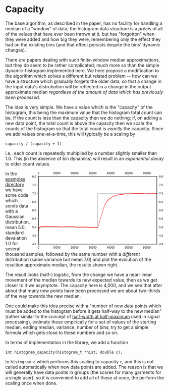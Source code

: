 Capacity
========

The base algorithm, as described in the paper, has no facility
for handling a median of a "window" of data; the histogram data
structure is a _précis_ of all of the values that have ever been
thrown at it, but has "forgotton" when they were added and how
big they were, remembering only the effect they had on the existing
bins (and that effect persists despite the bins' dynamic changes).

There _are_ papers dealing with such finite-window median
approximations, but they do seem to be rather complicated; much
more so than the simple dynamic-histogram implemented here. We
here propose a modification to the algorithm which solves a
different but related problem -- how can we have a structure which
gradually forgets the older data, so that a change in the input
data's distrubution will be reflected in a change in the output
approximate median _regardless of the amount of data which has
previously been processed_.

The idea is very simple.  We have a value which is the "capacity"
of the histogram, this being the maximum value that the histogram
total count can be.  If the count is less than the capacity then
we do nothing; if, on adding a new data point, the total count is
above the capacity then we scale the counts of the histogram so
that the total count is _exactly_ the capacity.  Since we add
values one-at-a-time, this will typically be a scaling by

	capacity / (capacity + 1)

i.e., each count is repeatedly multiplied by a number slightly
smaller than 1.0.  This (in the absence of bin dynamics) will
result in an _exponential decay_ to older count values.

<img align="right" height="250" src="img/capacity.png">

In the [examples directory](../examples/series-capacity/) we have
some code which sends data with a Gaussian distribution, mean 5.0,
standard devaiation 1.0 for several thousand samples, followed by
the same number with a _different_ distribution (same variance but
mean 7.0) and plot the evolution of the resultion approximate
median, the results shown right.

The result looks (half-) logistic, from the change we have a
near-linear movement of the median towards its new expected
value, then as we get closer to it we asymptote.  The capacity
here is 4,000, and we see that after about that many new points
have been processed we are about two-thirds of the way towards
the new median.

One could make this idea precise with a "number of new data points
which must be added to the histogram before it gets half-way to
the new median" (rather similar to the concept of
[half-width at half-maximum](https://en.wikipedia.org/wiki/Full_width_at_half_maximum)
used in signal processing), estimate these empirically for a set of
values of the starting median, ending median, variance, number of
bins; try to get a simple formula which gets close to these numbers
and so on.

In terms of implementation in the library, we add a function
```
int histogram_capacity(histogram_t *hist, double c);
```
to `histogram.c` which performs this scaling to capacity `c`, and
this is not called automatically when new data points are added.
The reason is that we will generally have data points in groups
(the scores for many garments for a single user), so it is
convenient to add all of those at once, the perform the scaling
once when done.
